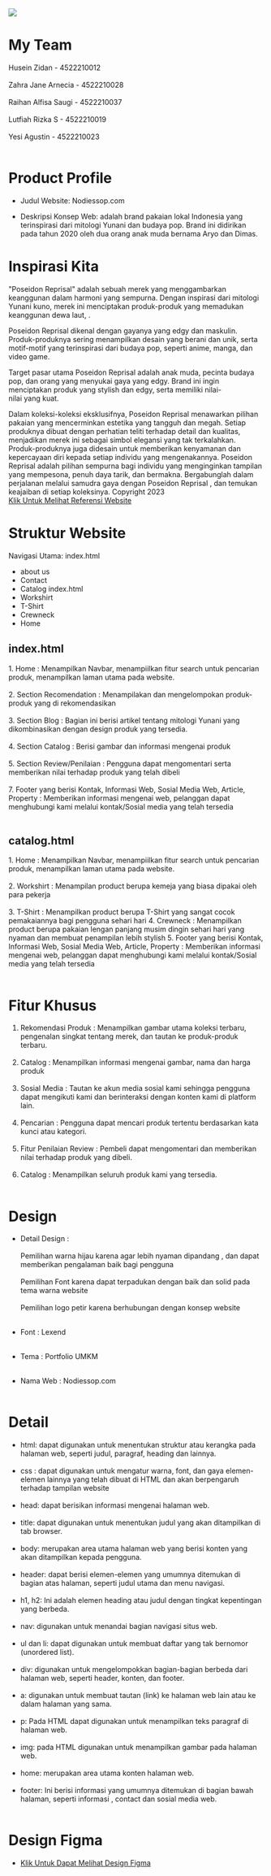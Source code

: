 <img src="https://github.com/ZIDANIDROS/Tugas_DW_project_matkul__Kelompok6/blob/main/laman.PNG">

# My Team
Husein Zidan          	- 4522210012 <br><br>
Zahra Jane Arnecia 	   - 4522210028 <br><br>
Raihan Alfisa Saugi	   - 4522210037 <br><br>
Lutfiah Rizka S       	- 4522210019 <br><br>
Yesi Agustin           - 4522210023 <br><br>

# Product Profile

- Judul Website: Nodiessop.com

- Deskripsi Konsep Web:
 adalah brand pakaian lokal Indonesia yang terinspirasi dari mitologi Yunani dan budaya pop. Brand ini didirikan pada tahun 2020 oleh dua orang anak muda bernama Aryo dan Dimas.


# Inspirasi Kita
"Poseidon Reprisal" adalah sebuah merek yang menggambarkan keanggunan dalam harmoni yang sempurna. Dengan inspirasi dari mitologi Yunani kuno, merek ini menciptakan produk-produk yang memadukan keanggunan dewa laut, .


Poseidon Reprisal dikenal dengan gayanya yang edgy dan maskulin. Produk-produknya sering menampilkan desain yang berani dan unik, serta motif-motif yang terinspirasi dari budaya pop, seperti anime, manga, dan video game.

Target pasar utama Poseidon Reprisal adalah anak muda, pecinta budaya pop, dan orang yang menyukai gaya yang edgy. Brand ini ingin menciptakan produk yang stylish dan edgy, serta memiliki nilai-nilai yang kuat.


Dalam koleksi-koleksi eksklusifnya, Poseidon Reprisal menawarkan pilihan pakaian yang mencerminkan estetika yang tangguh dan megah. Setiap produknya dibuat dengan perhatian teliti terhadap detail dan kualitas, menjadikan merek ini sebagai simbol elegansi yang tak terkalahkan. Produk-produknya juga didesain untuk memberikan kenyamanan dan kepercayaan diri kepada setiap individu yang mengenakannya.
Poseidon Reprisal adalah pilihan sempurna bagi individu yang menginginkan tampilan yang mempesona, penuh daya tarik, dan bermakna. Bergabunglah dalam perjalanan melalui samudra gaya dengan Poseidon Reprisal  , dan temukan keajaiban di setiap koleksinya.
Copyright 2023<br>
[Klik Untuk Melihat Referensi Website](https://shopee.co.id/shop/117301215)

# Struktur Website
Navigasi Utama:
index.html<br>
- about us
- Contact
- Catalog
index.html<br>
- Workshirt
- T-Shirt
- Crewneck
- Home

<h2>index.html</h2>
1. Home                     : Menampilkan Navbar, menampiilkan fitur search untuk pencarian produk, menampilkan laman utama pada website. <br> <br>
2. Section Recomendation    : Menampilakan dan mengelompokan produk-produk yang di rekomendasikan<br><br>
3. Section Blog             : Bagian ini berisi artikel tentang mitologi Yunani yang dikombinasikan dengan design produk yang tersedia.<br> <br> 
4. Section  Catalog         : Berisi gambar dan informasi mengenai produk <br> <br>
5. Section Review/Penilaian : Pengguna dapat mengomentari serta memberikan nilai terhadap produk yang telah dibeli <br> <br>
7. Footer yang berisi Kontak, Informasi Web, Sosial Media Web, Article, Property : Memberikan informasi mengenai web, pelanggan dapat  menghubungi kami melalui kontak/Sosial media yang telah tersedia <br> <br>

<h2>catalog.html</h2>
1. Home                     : Menampilkan Navbar, menampiilkan fitur search untuk pencarian produk, menampilkan laman utama pada website. <br> <br>
2. Workshirt                : Menampilan product berupa kemeja yang biasa dipakai oleh para pekerja<br><br>
3. T-Shirt                  : Menampilkan product berupa T-Shirt yang sangat cocok pemakaiannya bagi pengguna sehari hari
4. Crewneck                 : Menampilkan product berupa pakaian lengan panjang musim dingin sehari hari yang nyaman dan membuat penampilan lebih stylish
5. Footer yang berisi Kontak, Informasi Web, Sosial Media Web, Article, Property : Memberikan informasi mengenai web, pelanggan dapat  menghubungi kami melalui kontak/Sosial media yang telah tersedia <br> <br>


# Fitur Khusus
1. Rekomendasi Produk     : Menampilkan gambar utama koleksi terbaru, pengenalan singkat tentang merek, dan tautan ke produk-produk terbaru. <br> <br>
2. Catalog                : Menampilkan informasi mengenai gambar, nama dan harga produk <br><br>
3. Sosial Media           : Tautan ke akun media sosial kami sehingga pengguna dapat mengikuti kami dan berinteraksi dengan konten kami di platform lain. <br><br>
4.  Pencarian             : Pengguna dapat mencari produk tertentu berdasarkan kata kunci atau kategori.<br><br>
5. Fitur Penilaian Review : Pembeli dapat mengomentari dan memberikan nilai terhadap produk yang dibeli.<br><br>
6. Catalog   : Menampilkan seluruh produk kami yang tersedia.<br><br>
 
 
# Design
- Detail Design :<br><br>
  Pemilihan warna hijau karena agar lebih nyaman dipandang , dan dapat memberikan pengalaman baik bagi pengguna<br><br>
  Pemilihan Font karena dapat terpadukan dengan baik dan solid pada tema warna website <br><br>
  Pemilihan logo petir karena berhubungan dengan konsep website <br><br>
 

- Font     :  Lexend<br><br>
- Tema     : Portfolio UMKM<br><br>
- Nama Web :  Nodiessop.com<br><br>

# Detail
- html: dapat digunakan untuk menentukan struktur atau kerangka pada halaman web, seperti judul, paragraf, heading dan lainnya. <br><br>
- css : dapat digunakan untuk mengatur warna, font, dan gaya elemen-elemen lainnya yang telah dibuat di HTML dan akan berpengaruh terhadap tampilan website<br><br>
- head: dapat berisikan informasi mengenai halaman web. <br><br>
- title: dapat digunakan untuk menentukan judul yang akan ditampilkan di tab browser. <br><br>
- body: merupakan  area utama halaman web yang berisi konten yang akan ditampilkan kepada pengguna. <br><br>
- header: dapat berisi elemen-elemen yang umumnya ditemukan di bagian atas halaman, seperti judul utama dan menu navigasi. <br><br>
- h1, h2: Ini adalah elemen heading atau judul dengan tingkat kepentingan yang berbeda. <br><br>
- nav: digunakan untuk menandai bagian navigasi situs web. <br><br>
- ul dan li: dapat digunakan untuk membuat daftar yang tak bernomor (unordered list). <br><br>
- div: digunakan untuk mengelompokkan bagian-bagian berbeda dari halaman web, seperti header, konten, dan footer. <br><br>
- a: digunakan untuk membuat tautan (link) ke halaman web lain atau ke dalam halaman yang sama. <br><br>
- p: Pada HTML dapat digunakan untuk menampilkan teks paragraf di halaman web. <br><br>
- img: pada HTML digunakan untuk menampilkan gambar pada halaman web. <br><br>
- home: merupakan area utama konten halaman web. <br><br>
- footer: Ini berisi informasi yang umumnya ditemukan di bagian bawah halaman, seperti informasi , contact dan sosial media web. <br><br>


# Design Figma
- [Klik Untuk Dapat Melihat Design Figma](https://www.figma.com/file/9vxrU6vDlCDt8PsD2P2dSk/DESAIN-WEB-E-COMMERCE?type=design&node-id=0-1&mode=design)
